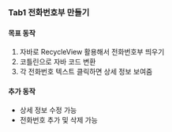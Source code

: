 ### Tab1 전화번호부 만들기

#### 목표 동작

1. 자바로 RecycleView 활용해서 전화번호부 띄우기
2. 코틀린으로 자바 코드 변환
3. 각 전화번호 텍스트 클릭하면 상세 정보 보여줌

#### 추가 동작
- 상세 정보 수정 가능
- 전화번호 추가 및 삭제 가능 

